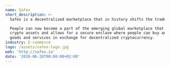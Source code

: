 ```yaml
---
name: Safex
short_description: >-
  Safex is a decentralized marketplace that in history shifts the trade paradigm towards cryptocurrency and blockchain commerce for the first time in history.

  People can now become a part of the emerging global marketplace that rewards
  crypto assets and allows for a secure enclave where people can buy and sell
  goods and services in exchange for decentralized cryptocurrency.
industry: E-commerce
logo: /assets/safex-logo.jpg
web: 'http://safex.io'
date: '2018-06-28T00:00:00+02:00'
---
```


